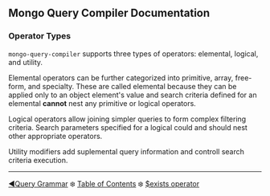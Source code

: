 ## Mongo Query Compiler Documentation

### Operator Types

`mongo-query-compiler` supports three types of operators: elemental, logical, 
and utility.  

Elemental operators can be further categorized into primitive, 
array, free-form, and specialty.  These are called elemental because they can 
be applied only to an object element's value and search criteria defined for an 
elemental **cannot** nest any primitive or logical operators.  

Logical operators allow joining simpler queries to form complex filtering 
criteria.  Search parameters specified for a logical could and should nest other 
appropriate operators.

Utility modifiers add suplemental query information and controll search criteria 
execution.

---

[:arrow_backward:Query Grammar](./query-grammar.md) :snowflake: 
[Table of Contents](../README.md) :snowflake: 
[$exists operator](./elemental/primitive/exists.md)
